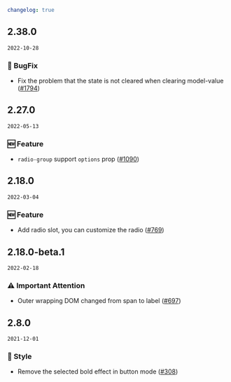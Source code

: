 ```yaml
changelog: true
```

## 2.38.0

`2022-10-28`

### 🐛 BugFix

- Fix the problem that the state is not cleared when clearing model-value ([#1794](https://github.com/arco-design/arco-design-vue/pull/1794))


## 2.27.0

`2022-05-13`

### 🆕 Feature

- `radio-group` support  `options` prop ([#1090](https://github.com/arco-design/arco-design-vue/pull/1090))


## 2.18.0

`2022-03-04`

### 🆕 Feature

- Add radio slot, you can customize the radio ([#769](https://github.com/arco-design/arco-design-vue/pull/769))


## 2.18.0-beta.1

`2022-02-18`

### ⚠️ Important Attention

- Outer wrapping DOM changed from span to label ([#697](https://github.com/arco-design/arco-design-vue/pull/697))


## 2.8.0

`2021-12-01`

### 💅 Style

- Remove the selected bold effect in button mode ([#308](https://github.com/arco-design/arco-design-vue/pull/308))

